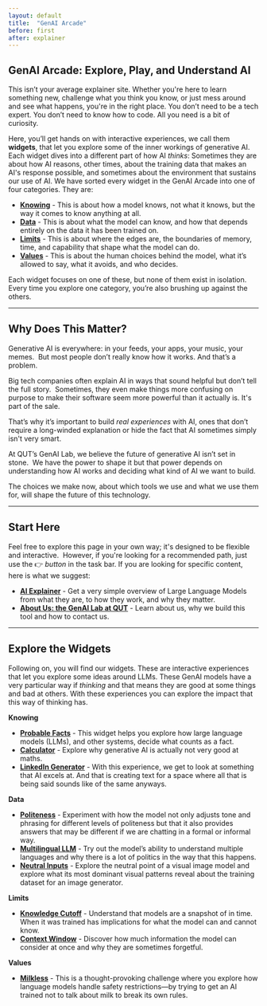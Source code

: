 ```yaml
---
layout: default
title:  "GenAI Arcade"
before: first
after: explainer
---
```


## GenAI Arcade: Explore, Play, and Understand AI

This isn’t your average explainer site. Whether you're here to learn something new, challenge what you think you know, or just mess around and see what happens, you're in the right place. You don’t need to be a tech expert. You don’t need to know how to code. All you need is a bit of curiosity.

Here, you’ll get hands on with interactive experiences, we call them **widgets**, that let you explore some of the inner workings of generative AI. Each widget dives into a different part of how AI *thinks*: Sometimes they are about how AI reasons, other times, about the training data that makes an AI's response possible, and sometimes about the environment that sustains our use of AI. We have sorted every widget in the GenAI Arcade into one of four categories. They are:
   * **[Knowing](/genai-arcade/tag/knowing/)** - This is about how a model knows, not what it knows, but the way it comes to know anything at all.
   * **[Data](genai-arcade/tag/data/)** - This is about what the model can know, and how that depends entirely on the data it has been trained on.
   * **[Limits](/genai-arcade/tag/limits)** - This is about where the edges are, the boundaries of memory, time, and capability that shape what the model can do.
   * **[Values](/genai-arcade/tag/values/)** - This is about the human choices behind the model, what it’s allowed to say, what it avoids, and who decides.

Each widget focuses on one of these, but none of them exist in isolation. Every time you explore one category, you’re also brushing up against the others. 

---

## Why Does This Matter?

Generative AI is everywhere: in your feeds, your apps, your music, your memes.  
But most people don’t really know how it works. And that’s a problem.

Big tech companies often explain AI in ways that sound helpful but don’t tell the full story.  
Sometimes, they even make things more confusing on purpose to make their software seem more powerful than it actually is. It's part of the sale. 

That’s why it’s important to build *real experiences* with AI, ones that don’t require a long-winded explanation or hide the fact that AI sometimes simply isn't very smart. 

At QUT’s GenAI Lab, we believe the future of generative AI isn’t set in stone.  
We have the power to shape it but that power depends on understanding how AI works and deciding what kind of AI we want to build.

The choices we make now, about which tools we use and what we use them for, will shape the future of this technology.  

---

## Start Here

Feel free to explore this page in your own way; it's designed to be flexible and interactive.  
However, if you're looking for a recommended path, just use the :point_right: *button* in the task bar. If you are looking for specific content, here is what we suggest: 
- **[AI Explainer]({/genai-arcade/20250521/explainer)** - Get a very simple overview of Large Language Models from what they are, to how they work, and why they matter.
- **[About Us: the GenAI Lab at QUT](/20250520/about-us)** - Learn about us, why we build this tool and how to contact us. 
---

## Explore the Widgets

Following on, you will find our widgets. These are interactive experiences that let you explore some ideas around LLMs. These GenAI models have a very particular way if *thinking* and that means they are good at some things and bad at others. With these experiences you can explore the impact that this way of thinking has. 

**Knowing**
- **[Probable Facts](/20241011/probable-facts)** - This widget helps you explore how large language models (LLMs), and other systems, decide what counts as a fact.
- **[Calculator](/20241011/llm-calculator)** - Explore why generative AI is actually not very good at maths. 
- **[LinkedIn Generator](/20241011/linkedin-generator)** - With this experience, we get to look at something that AI excels at. And that is creating text for a space where all that is being said sounds like of the same anyways.

**Data**
- **[Politeness](/20241011/politeness)** - Experiment with how the model not only adjusts tone and phrasing for different levels of politeness but that it also provides answers that may be different if we are chatting in a formal or informal way.
- **[Multilingual LLM](/20241011/multilingual-llm)** - Try out the model’s ability to understand multiple languages and why there is a lot of politics in the way that this happens.
- **[Neutral Inputs](/20241011/neutral-inputs)** - Explore the neutral point of a visual image model and explore what its most dominant visual patterns reveal about the training dataset for an image generator.
 
**Limits** 
- **[Knowledge Cutoff](/20241011/knowledge-cutoff)** - Understand that models are a snapshot of in time. When it was trained has implications for what the model can and cannot know. 
- **[Context Window](/20241011/context-window)** - Discover how much information the model can consider at once and why they are sometimes forgetful. 

**Values**
- **[Milkless](/20241011/milkless)** - This is a thought-provoking challenge where you explore how language models handle safety restrictions—by trying to get an AI trained not to talk about milk to break its own rules.
  
